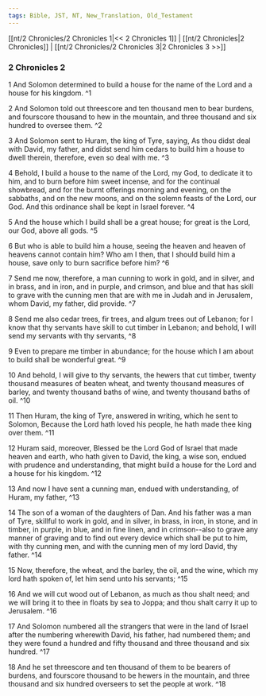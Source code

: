 ```yaml
---
tags: Bible, JST, NT, New_Translation, Old_Testament
---
```


[[nt/2 Chronicles/2 Chronicles 1|<< 2 Chronicles 1]] | [[nt/2 Chronicles|2 Chronicles]] | [[nt/2 Chronicles/2 Chronicles 3|2 Chronicles 3 >>]]

### 2 Chronicles 2

1 And Solomon determined to build a house for the name of the Lord and a house for his kingdom.  ^1

2 And Solomon told out threescore and ten thousand men to bear burdens, and fourscore thousand to hew in the mountain, and three thousand and six hundred to oversee them.  ^2

3 And Solomon sent to Huram, the king of Tyre, saying, As thou didst deal with David, my father, and didst send him cedars to build him a house to dwell therein, therefore, even so deal with me.  ^3

4 Behold, I build a house to the name of the Lord, my God, to dedicate it to him, and to burn before him sweet incense, and for the continual showbread, and for the burnt offerings morning and evening, on the sabbaths, and on the new moons, and on the solemn feasts of the Lord, our God. And this ordinance shall be kept in Israel forever.  ^4

5 And the house which I build shall be a great house; for great is the Lord, our God, above all gods.  ^5

6 But who is able to build him a house, seeing the heaven and heaven of heavens cannot contain him? Who am I then, that I should build him a house, save only to burn sacrifice before him?  ^6

7 Send me now, therefore, a man cunning to work in gold, and in silver, and in brass, and in iron, and in purple, and crimson, and blue and that has skill to grave with the cunning men that are with me in Judah and in Jerusalem, whom David, my father, did provide.  ^7

8 Send me also cedar trees, fir trees, and algum trees out of Lebanon; for I know that thy servants have skill to cut timber in Lebanon; and behold, I will send my servants with thy servants,  ^8

9 Even to prepare me timber in abundance; for the house which I am about to build shall be wonderful great.  ^9

10 And behold, I will give to thy servants, the hewers that cut timber, twenty thousand measures of beaten wheat, and twenty thousand measures of barley, and twenty thousand baths of wine, and twenty thousand baths of oil.  ^10

11 Then Huram, the king of Tyre, answered in writing, which he sent to Solomon, Because the Lord hath loved his people, he hath made thee king over them.  ^11

12 Huram said, moreover, Blessed be the Lord God of Israel that made heaven and earth, who hath given to David, the king, a wise son, endued with prudence and understanding, that might build a house for the Lord and a house for his kingdom.  ^12

13 And now I have sent a cunning man, endued with understanding, of Huram, my father,  ^13

14 The son of a woman of the daughters of Dan. And his father was a man of Tyre, skillful to work in gold, and in silver, in brass, in iron, in stone, and in timber, in purple, in blue, and in fine linen, and in crimson\--also to grave any manner of graving and to find out every device which shall be put to him, with thy cunning men, and with the cunning men of my lord David, thy father.  ^14

15 Now, therefore, the wheat, and the barley, the oil, and the wine, which my lord hath spoken of, let him send unto his servants;  ^15

16 And we will cut wood out of Lebanon, as much as thou shalt need; and we will bring it to thee in floats by sea to Joppa; and thou shalt carry it up to Jerusalem.  ^16

17 And Solomon numbered all the strangers that were in the land of Israel after the numbering wherewith David, his father, had numbered them; and they were found a hundred and fifty thousand and three thousand and six hundred.  ^17

18 And he set threescore and ten thousand of them to be bearers of burdens, and fourscore thousand to be hewers in the mountain, and three thousand and six hundred overseers to set the people at work.  ^18

 
